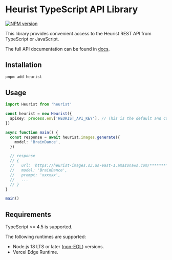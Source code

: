 # Heurist TypeScript API Library

[![NPM version](https://img.shields.io/npm/v/heurist.svg)](https://npmjs.org/package/heurist)

This library provides convenient access to the Heurist REST API from TypeScript or JavaScript.

The full API documentation can be found in [docs](https://sdk.heurist.ai/).

## Installation

```sh
pnpm add heurist
```

## Usage

```ts
import Heurist from 'heurist'

const heurist = new Heurist({
  apiKey: process.env['HEURIST_API_KEY'], // This is the default and can be omitted
})

async function main() {
  const response = await heurist.images.generate({
    model: 'BrainDance',
  })

  // response
  // {
  //   url: 'https://heurist-images.s3.us-east-1.amazonaws.com/**********.png',
  //   model: 'BrainDance',
  //   prompt: 'xxxxxx',
  //   ...
  // }
}

main()
```

## Requirements

TypeScript >= 4.5 is supported.

The following runtimes are supported:

- Node.js 18 LTS or later ([non-EOL](https://endoflife.date/nodejs)) versions.
- Vercel Edge Runtime.
